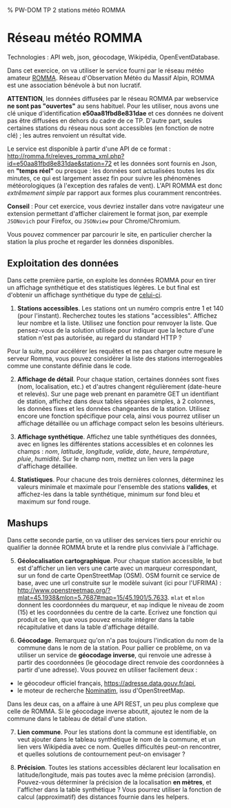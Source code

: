 % PW-DOM  TP 2  stations météo ROMMA

# Réseau météo ROMMA

Technologies : API web, json, géocodage, Wikipédia, OpenEventDatabase.

Dans cet exercice, on va utiliser le service fourni par le réseau météo amateur 
[ROMMA](http://romma.fr). Réseau d'Observation Météo du Massif Alpin,
ROMMA est une association bénévole à but non lucratif.

**ATTENTION**, les données diffusées par le réseau ROMMA par webservice 
**ne sont pas "ouvertes"** au sens habituel. Pour les utiliser, nous avons
une clé unique d'identification **e50aa81fbd8e831dae** et ces données ne doivent
pas être diffusées en dehors du cadre de ce TP. 
D'autre part, seules certaines stations du réseau nous sont accessibles 
(en fonction de notre clé) ; les autres renvoient un résultat vide.

Le service est disponible à partir d'une API de ce format : 
<http://romma.fr/releves_romma_xml.php?id=e50aa81fbd8e831dae&station=72>
et les données sont fournis en Json, en **"temps réel"** ou presque : les données sont
actualisées toutes les dix minutes, ce qui est largement assez fin pour suivre les phénomènes
météorologiques (à l'exception des rafales de vent).
L'API ROMMA est donc *extrêmement simple* par rapport aux formes plus couramment rencontrées.

**Conseil** : Pour cet exercice, vous devriez installer dans votre navigateur une extension permettant
d'afficher clairement le format json, par exemple `JSONovich` pour Firefox, ou `JSONview` pour Chrome/Chromium.

Vous pouvez commencer par parcourir le site, en particulier chercher la station
la plus proche et regarder les données disponibles.


## Exploitation des données

Dans cette première partie, on exploite les données ROMMA pour en tirer un affichage synthétique
et des statistiques légères. 
Le but final est d'obtenir un affichage synthétique du type de 
[celui-ci](http://www.niceduo.info/mmdo/tp2/romma-page.php).

1. **Stations accessibles**. Les stations ont un numéro compris entre 1 et 140 (pour l'instant).
Recherchez toutes les stations "accessibles". Affichez leur nombre et la liste. 
Utilisez une fonction pour renvoyer la liste.
Que pensez-vous de la solution utilisée pour indiquer que la lecture d'une station
n'est pas autorisée, au regard du standard HTTP ?

Pour la suite, pour accélérer les requêtes et ne pas charger outre mesure le serveur Romma,
vous pouvez considérer la liste des stations interrogeables comme une constante définie dans le code.

2. **Affichage de détail**. Pour chaque station, certaines données sont fixes (nom, localisation, etc.) 
et d'autres changent régulièrement (date-heure et relevés).
Sur une page web prenant en paramètre GET un identifiant de station, affichez dans deux tables séparées simples,
à 2 colonnes, les données fixes et les données changeantes de la station.
Utilisez encore une fonction spécifique pour cela, ainsi vous pourrez
utiliser un affichage détaillée ou un affichage compact selon les besoins ultérieurs.

3. **Affichage synthétique**. Affichez une table synthétiques des données, avec en lignes 
les différentes stations accessibles et en colonnes les champs : 
*nom*, *latitude*, *longitude*, *valide*, *date*, *heure*, *température*, *pluie*, *humidité*. 
Sur le champ nom, mettez un lien vers la page d'affichage détaillée.

4. **Statistiques**. Pour chacune des trois dernières colonnes, déterminez les valeurs minimale et maximale 
pour l'ensemble des stations **valides**, et affichez-les dans la table synthétique, 
minimum sur fond bleu et maximum sur fond rouge.


## Mashups

Dans cette seconde partie, on va utiliser des services tiers pour enrichir ou qualifier
la donnée ROMMA brute et la rendre plus conviviale à l'affichage.

5. **Géolocalisation cartographique**. Pour chaque station accessible, le but est d'afficher un lien vers une carte avec
un marqueur correspondant, sur un fond de carte OpenStreetMap (OSM).
OSM fournit ce service de base, avec une url construite sur le modèle suivant (ici pour l'UFRIMA) : 
<http://www.openstreetmap.org/?mlat=45.1938&mlon=5.7687#map=15/45.1901/5.7633>.
`mlat` et `mlon` donnent les coordonnées du marqueur, et `map` indique le niveau de zoom (15) et les coordonnées du centre de la carte.
Ecrivez une fonction qui produit ce lien, que vous pouvez ensuite intégrer dans la table récapitulative et dans la table d'affichage détaillé.

6. **Géocodage**. Remarquez qu'on n'a pas toujours l'indication du nom de la commune dans le nom de la station.
Pour pallier ce problème, on va utiliser un service de **géocodage inverse**, 
qui renvoie une adresse à partir des coordonnées (le géocodage direct renvoie des coordonnées à partir d'une adresse).
Vous pouvez en utiliser facilement deux :

* le géocodeur officiel français, <https://adresse.data.gouv.fr/api>,
* le moteur de recherche [Nominatim](https://wiki.openstreetmap.org/wiki/Nominatim#Reverse_Geocoding), issu d'OpenStreetMap. 

Dans les deux cas, on a affaire à une API REST, un peu plus complexe que celle de ROMMA.
Si le géocodage inverse aboutit, ajoutez le nom de la commune dans le tableau de détail d'une station.

7. **Lien commune**. Pour les stations dont la commune est identifiable, on veut ajouter dans le tableau synthétique
le nom de la commune, et un lien vers Wikipédia avec ce nom.
Quelles difficultés peut-on rencontrer, et quelles solutions de contournement peut-on envisager ?

8. **Précision**. Toutes les stations accessibles déclarent leur localisation en latitude/longitude, mais pas toutes avec la même précision (arrondis). 
Pouvez-vous déterminer la précision de la localisation **en mètres**, et l'afficher dans la table synthétique ?
Vous pourrez utiliser la fonction de calcul (approximatif) des distances fournie dans les helpers.

<!--
## Pour aller plus loin

9. **Enregistrement**. Si l'on veut maintenant enregistrer une série de relevés pour faire un suivi
temporel, l'une des solutions est de stocker les données dans une petite base de données relationnelle.
Concevez un schéma simple pour cette base.
À quelle vitesse la base va-t-elle grossir (par exemple en Mo / jour) ?
 
10. **Export OpenEventDatabase**. Si l'export et la réutilisation des données ROMMA étaient autorisés, 
il serait intéressant d'utiliser un format standardisé.
L'une des possibilités serait d'utiliser le format OpenEventDatabase (OED), qui utilise un format Geojson
avec une surcouche spécifique, documentée sur le [wiki OED](https://github.com/openeventdatabase/backend/wiki).
Votre mission est donc d'écrire un convertisseur de format, qui à partir d'*un* relevé d'une station ROMMA
reformate les informations en OED.
-->

